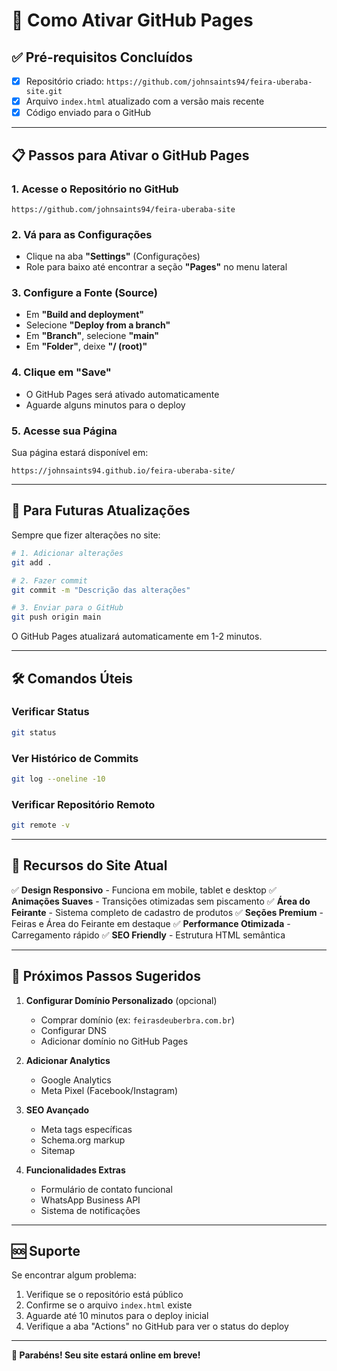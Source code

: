 # 🚀 Como Ativar GitHub Pages

## ✅ **Pré-requisitos Concluídos**
- [x] Repositório criado: `https://github.com/johnsaints94/feira-uberaba-site.git`
- [x] Arquivo `index.html` atualizado com a versão mais recente
- [x] Código enviado para o GitHub

---

## 📋 **Passos para Ativar o GitHub Pages**

### **1. Acesse o Repositório no GitHub**
```
https://github.com/johnsaints94/feira-uberaba-site
```

### **2. Vá para as Configurações**
- Clique na aba **"Settings"** (Configurações)
- Role para baixo até encontrar a seção **"Pages"** no menu lateral

### **3. Configure a Fonte (Source)**
- Em **"Build and deployment"**
- Selecione **"Deploy from a branch"**
- Em **"Branch"**, selecione **"main"**
- Em **"Folder"**, deixe **"/ (root)"**

### **4. Clique em "Save"**
- O GitHub Pages será ativado automaticamente
- Aguarde alguns minutos para o deploy

### **5. Acesse sua Página**
Sua página estará disponível em:
```
https://johnsaints94.github.io/feira-uberaba-site/
```

---

## 🔄 **Para Futuras Atualizações**

Sempre que fizer alterações no site:

```bash
# 1. Adicionar alterações
git add .

# 2. Fazer commit
git commit -m "Descrição das alterações"

# 3. Enviar para o GitHub
git push origin main
```

O GitHub Pages atualizará automaticamente em 1-2 minutos.

---

## 🛠️ **Comandos Úteis**

### Verificar Status
```bash
git status
```

### Ver Histórico de Commits
```bash
git log --oneline -10
```

### Verificar Repositório Remoto
```bash
git remote -v
```

---

## 📱 **Recursos do Site Atual**

✅ **Design Responsivo** - Funciona em mobile, tablet e desktop
✅ **Animações Suaves** - Transições otimizadas sem piscamento
✅ **Área do Feirante** - Sistema completo de cadastro de produtos
✅ **Seções Premium** - Feiras e Área do Feirante em destaque
✅ **Performance Otimizada** - Carregamento rápido
✅ **SEO Friendly** - Estrutura HTML semântica

---

## 🎯 **Próximos Passos Sugeridos**

1. **Configurar Domínio Personalizado** (opcional)
   - Comprar domínio (ex: `feirasdeuberbra.com.br`)
   - Configurar DNS
   - Adicionar domínio no GitHub Pages

2. **Adicionar Analytics**
   - Google Analytics
   - Meta Pixel (Facebook/Instagram)

3. **SEO Avançado**
   - Meta tags específicas
   - Schema.org markup
   - Sitemap

4. **Funcionalidades Extras**
   - Formulário de contato funcional
   - WhatsApp Business API
   - Sistema de notificações

---

## 🆘 **Suporte**

Se encontrar algum problema:
1. Verifique se o repositório está público
2. Confirme se o arquivo `index.html` existe
3. Aguarde até 10 minutos para o deploy inicial
4. Verifique a aba "Actions" no GitHub para ver o status do deploy

---

**🎉 Parabéns! Seu site estará online em breve!**

